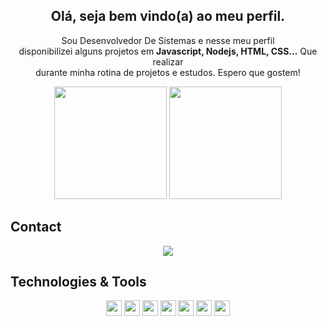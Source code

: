 <span align="center">

##  Olá, seja bem vindo(a) ao meu  perfil. 
  
<p align="center">
  Sou Desenvolvedor De Sistemas e nesse meu perfil <br> 
    disponibilizei alguns projetos em <strong>Javascript, Nodejs, HTML, CSS...</strong> Que realizar<br> 
    durante minha rotina de projetos e estudos. Espero que gostem!
</p>
  
</span>

<p align="center">
    <img height="180em" src="https://github-readme-stats.vercel.app/api?username=theodoro01&theme=blue-green"/>
    <img height="180em" src="https://github-readme-stats.vercel.app/api/top-langs/?username=theodoro01&theme=blue-green"/>
</p>
  




## Contact
<p align="center">
    <a href="https://api.whatsapp.com/send?phone=5511982345400" alt="Whatsapp">
        <img src="https://img.shields.io/badge/WhatsApp-25D366?style=for-the-badge&logo=whatsapp&logoColor=white"/></a>
 
</p>

## Technologies & Tools

<p align="center">
        <img src="https://img.shields.io/badge/JavaScript-F7DF1E?style=for-the-badge&logo=javascript&logoColor=black" height="25">
        <img src="https://img.shields.io/badge/Node.js-43853D?style=for-the-badge&logo=node.js&logoColor=white" height="25">
        <img src="https://img.shields.io/badge/Bootstrap-563D7C?style=for-the-badge&logo=bootstrap&logoColor=white" height="25">
        <img src="https://img.shields.io/badge/MySQL-00000F?style=for-the-badge&logo=mysql&logoColor=white" height="25">
        <img src="https://img.shields.io/badge/Express.js-404D59?style=for-the-badge" height="25">
        <img src="https://img.shields.io/badge/HTML-239120?style=for-the-badge&logo=html5&logoColor=white" height="25">
        <img src="https://img.shields.io/badge/CSS-239120?&style=for-the-badge&logo=css3&logoColor=white" height="25">
</p>
